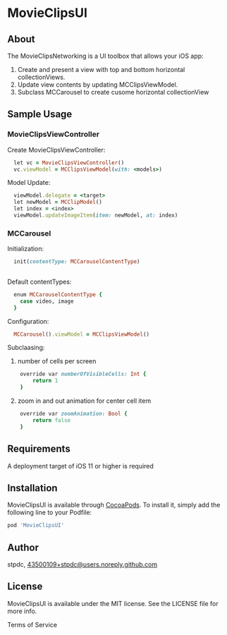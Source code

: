 # MovieClipsUI

## About

The MovieClipsNetworking is a UI toolbox that allows your iOS app:
1. Create and present a view with top and bottom horizontal collectionViews. 
2. Update view contents by updating MCClipsViewModel.
3. Subclass MCCarousel to create cusome horizontal collectionView

## Sample Usage

### MovieClipsViewController
Create MovieClipsViewController: 

```ruby
  let vc = MovieClipsViewController()
  vc.viewModel = MCClipsViewModel(with: <models>)
```

Model Update: 
```ruby
  viewModel.delegate = <target>
  let newModel = MCClipModel()
  let index = <index>
  viewModel.updateImageItem(item: newModel, at: index)
```

### MCCarousel
Initialization: 
```ruby
  init(contentType: MCCarouselContentType)
  
```
Default contentTypes:
```ruby
  enum MCCarouselContentType {
    case video, image
  }
```
Configuration:
```ruby
  MCCarousel().viewModel = MCClipsViewModel()
```

Subclaasing: 

1. number of cells per screen
```ruby
    override var numberOfVisibleCells: Int {
        return 1
    }          
```

2. zoom in and out animation for center cell item
```ruby
    override var zoomAnimation: Bool {
        return false
    }          
```

## Requirements

A deployment target of iOS 11 or higher is required

## Installation

MovieClipsUI is available through [CocoaPods](https://cocoapods.org). To install
it, simply add the following line to your Podfile:

```ruby
pod 'MovieClipsUI'
```

## Author

stpdc, 43500109+stpdc@users.noreply.github.com

## License

MovieClipsUI is available under the MIT license. See the LICENSE file for more info.

Terms of Service

